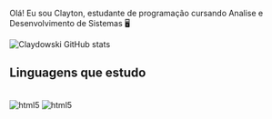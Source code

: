 Olá! Eu sou Clayton, estudante de programação cursando Analise e Desenvolvimento de Sistemas 🖥️

![Claydowski GitHub stats](https://github-readme-stats.vercel.app/api?username=Claydowski66&show_icons=true&theme=darcula)


## Linguagens que estudo

<div style="display: inline_block"><br/>
    <img align="center" alt="html5" src="https://img.shields.io/badge/C-00599C?style=for-the-badge&logo=c&logoColor=white" />
    <img align="center" alt="html5" src="https://img.shields.io/badge/Python-3776AB?style=for-the-badge&logo=python&logoColor=white" />
</div>
